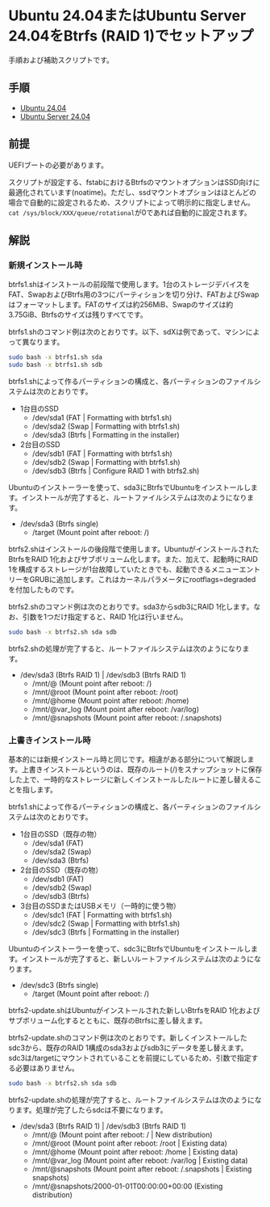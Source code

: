 # Ubuntu 24.04またはUbuntu Server 24.04をBtrfs (RAID 1)でセットアップ
手順および補助スクリプトです。

## 手順
- [Ubuntu 24.04](desktop.md)
- [Ubuntu Server 24.04](server.md)

## 前提
UEFIブートの必要があります。

スクリプトが設定する、fstabにおけるBtrfsのマウントオプションはSSD向けに最適化されています(noatime)。ただし、ssdマウントオプションはほとんどの場合で自動的に設定されるため、スクリプトによって明示的に指定しません。`cat /sys/block/XXX/queue/rotational`が0であれば自動的に設定されます。

## 解説
### 新規インストール時
btrfs1.shはインストールの前段階で使用します。1台のストレージデバイスをFAT、SwapおよびBtrfs用の3つにパーティションを切り分け、FATおよびSwapはフォーマットします。FATのサイズは約256MiB、Swapのサイズは約3.75GiB、Btrfsのサイズは残りすべてです。

btrfs1.shのコマンド例は次のとおりです。以下、sdXは例であって、マシンによって異なります。
```bash
sudo bash -x btrfs1.sh sda
sudo bash -x btrfs1.sh sdb
```

btrfs1.shによって作るパーティションの構成と、各パーティションのファイルシステムは次のとおりです。
- 1台目のSSD
  - /dev/sda1 (FAT | Formatting with btrfs1.sh)
  - /dev/sda2 (Swap | Formatting with btrfs1.sh)
  - /dev/sda3 (Btrfs | Formatting in the installer)
- 2台目のSSD
  - /dev/sdb1 (FAT | Formatting with btrfs1.sh)
  - /dev/sdb2 (Swap | Formatting with btrfs1.sh)
  - /dev/sdb3 (Btrfs | Configure RAID 1 with btrfs2.sh)

Ubuntuのインストーラーを使って、sda3にBtrfsでUbuntuをインストールします。インストールが完了すると、ルートファイルシステムは次のようになります。
- /dev/sda3 (Btrfs single)
  - /target (Mount point after reboot: /)

btrfs2.shはインストールの後段階で使用します。UbuntuがインストールされたBtrfsをRAID 1化およびサブボリューム化します。また、加えて、起動時にRAID 1を構成するストレージが1台故障していたときでも、起動できるメニューエントリーをGRUBに追加します。これはカーネルパラメータにrootflags=degradedを付加したものです。

btrfs2.shのコマンド例は次のとおりです。sda3からsdb3にRAID 1化します。なお、引数を1つだけ指定すると、RAID 1化は行いません。
```bash
sudo bash -x btrfs2.sh sda sdb
```

btrfs2.shの処理が完了すると、ルートファイルシステムは次のようになります。
- /dev/sda3 (Btrfs RAID 1) | /dev/sdb3 (Btrfs RAID 1)
  - /mnt/@ (Mount point after reboot: /)
  - /mnt/@root (Mount point after reboot: /root)
  - /mnt/@home (Mount point after reboot: /home)
  - /mnt/@var_log (Mount point after reboot: /var/log)
  - /mnt/@snapshots (Mount point after reboot: /.snapshots)

### 上書きインストール時
基本的には新規インストール時と同じです。相違がある部分について解説します。上書きインストールというのは、既存のルート(/)をスナップショットに保存した上で、一時的なストレージに新しくインストールしたルートに差し替えることを指します。

btrfs1.shによって作るパーティションの構成と、各パーティションのファイルシステムは次のとおりです。
- 1台目のSSD（既存の物）
  - /dev/sda1 (FAT)
  - /dev/sda2 (Swap)
  - /dev/sda3 (Btrfs)
- 2台目のSSD（既存の物）
  - /dev/sdb1 (FAT)
  - /dev/sdb2 (Swap)
  - /dev/sdb3 (Btrfs)
- 3台目のSSDまたはUSBメモリ（一時的に使う物）
  - /dev/sdc1 (FAT | Formatting with btrfs1.sh)
  - /dev/sdc2 (Swap | Formatting with btrfs1.sh)
  - /dev/sdc3 (Btrfs | Formatting in the installer)

Ubuntuのインストーラーを使って、sdc3にBtrfsでUbuntuをインストールします。インストールが完了すると、新しいルートファイルシステムは次のようになります。
- /dev/sdc3 (Btrfs single)
  - /target (Mount point after reboot: /)

btrfs2-update.shはUbuntuがインストールされた新しいBtrfsをRAID 1化およびサブボリューム化するとともに、既存のBtrfsに差し替えます。

btrfs2-update.shのコマンド例は次のとおりです。新しくインストールしたsdc3から、既存のRAID 1構成のsda3およびsdb3にデータを差し替えます。sdc3は/targetにマウントされていることを前提にしているため、引数で指定する必要はありません。
```bash
sudo bash -x btrfs2.sh sda sdb
```

btrfs2-update.shの処理が完了すると、ルートファイルシステムは次のようになります。処理が完了したらsdcは不要になります。
- /dev/sda3 (Btrfs RAID 1) | /dev/sdb3 (Btrfs RAID 1)
  - /mnt/@ (Mount point after reboot: / | New distribution)
  - /mnt/@root (Mount point after reboot: /root | Existing data)
  - /mnt/@home (Mount point after reboot: /home | Existing data)
  - /mnt/@var_log (Mount point after reboot: /var/log | Existing data)
  - /mnt/@snapshots (Mount point after reboot: /.snapshots | Existing snapshots)
  - /mnt/@snapshots/2000-01-01T00:00:00+00:00 (Existing distribution)
